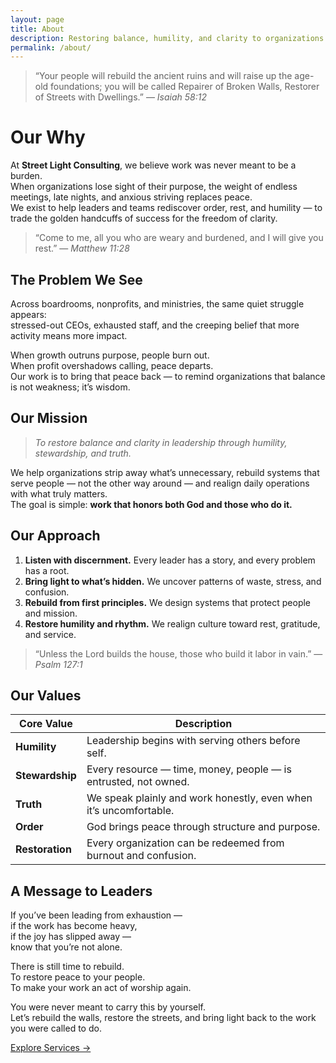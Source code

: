 ```yaml
---
layout: page
title: About
description: Restoring balance, humility, and clarity to organizations trapped by complexity and burnout.
permalink: /about/
---
```


> “Your people will rebuild the ancient ruins
> and will raise up the age-old foundations;
> you will be called Repairer of Broken Walls,
> Restorer of Streets with Dwellings.”
> — *Isaiah 58:12*

# Our Why

At **Street Light Consulting**, we believe work was never meant to be a burden.  
When organizations lose sight of their purpose, the weight of endless meetings, late nights, and anxious striving replaces peace.  
We exist to help leaders and teams rediscover order, rest, and humility — to trade the golden handcuffs of success for the freedom of clarity.

> “Come to me, all you who are weary and burdened, and I will give you rest.” — *Matthew 11:28*

## The Problem We See

Across boardrooms, nonprofits, and ministries, the same quiet struggle appears:  
stressed-out CEOs, exhausted staff, and the creeping belief that more activity means more impact.  

When growth outruns purpose, people burn out.  
When profit overshadows calling, peace departs.  
Our work is to bring that peace back — to remind organizations that balance is not weakness; it’s wisdom.

## Our Mission

> *To restore balance and clarity in leadership through humility, stewardship, and truth.*

We help organizations strip away what’s unnecessary, rebuild systems that serve people — not the other way around — and realign daily operations with what truly matters.  
The goal is simple: **work that honors both God and those who do it.**

## Our Approach

1. **Listen with discernment.** Every leader has a story, and every problem has a root.  
2. **Bring light to what’s hidden.** We uncover patterns of waste, stress, and confusion.  
3. **Rebuild from first principles.** We design systems that protect people and mission.  
4. **Restore humility and rhythm.** We realign culture toward rest, gratitude, and service.  

> “Unless the Lord builds the house, those who build it labor in vain.” — *Psalm 127:1*

## Our Values

| Core Value | Description |
|-------------|-------------|
| **Humility** | Leadership begins with serving others before self. |
| **Stewardship** | Every resource — time, money, people — is entrusted, not owned. |
| **Truth** | We speak plainly and work honestly, even when it’s uncomfortable. |
| **Order** | God brings peace through structure and purpose. |
| **Restoration** | Every organization can be redeemed from burnout and confusion. |

## A Message to Leaders

If you’ve been leading from exhaustion —  
if the work has become heavy,  
if the joy has slipped away —  
know that you’re not alone.  

There is still time to rebuild.  
To restore peace to your people.  
To make your work an act of worship again.  

You were never meant to carry this by yourself.  
Let’s rebuild the walls, restore the streets, and bring light back to the work you were called to do.

[Explore Services →](/services/)
